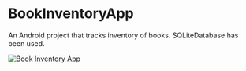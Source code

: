 # BookInventoryApp
An Android project that tracks inventory of books. SQLiteDatabase has been used.

[![Book Inventory App](https://img.youtube.com/vi/5MBUphJIIr8/0.jpg)](https://www.youtube.com/watch?v=5MBUphJIIr8)
